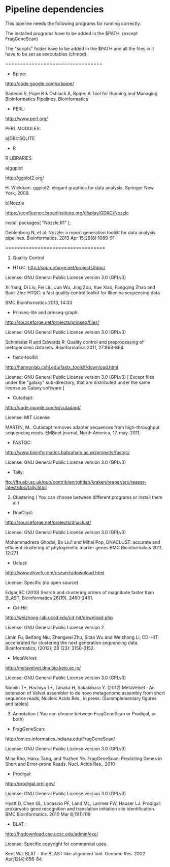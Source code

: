 Pipeline dependencies
==================================

This pipeline needs the following programs for running correctly.

The installed programs have to be added in the $PATH. (except FragGeneScan) 

The "scripts" folder have to be added in the $PATH and all the files in it have to be set as executables (chmod). 

=================================

- Bpipe:

http://code.google.com/p/bpipe/

Sadedin S, Pope B & Oshlack A, Bpipe: A Tool for Running and Managing Bioinformatics Pipelines, Bioinformatics

- PERL: 

http://www.perl.org/

PERL MODULES: 

 a)DBI::SQLITE

- R 

R LIBRARIES:
 
 a)ggplot

http://ggplot2.org/

H. Wickham. ggplot2: elegant graphics for data analysis. Springer New York, 2009.


 b)Nozzle 

https://confluence.broadinstitute.org/display/GDAC/Nozzle


install.packages( "Nozzle.R1" );

Gehlenborg N, et al. Nozzle: a report generation toolkit for data analysis pipelines. Bioinformatics. 2013 Apr 15;29(8):1089-91

==================================

1) Quality Control

- HTQC:
http://sourceforge.net/projects/htqc/

License: GNU General Public License version 3.0 (GPLv3)

Xi Yang, Di Liu, Fei Liu, Jun Wu, Jing Zou, Xue Xiao, Fangqing Zhao and Baoli Zhu: HTQC: a fast quality control toolkit for Illumina sequencing data

BMC Bioinformatics 2013, 14:33

- Prinseq-lite and prinseq-graph: 

http://sourceforge.net/projects/prinseq/files/

License: GNU General Public License version 3.0 (GPLv3)

Schmieder R and Edwards R: Quality control and preprocessing of metagenomic datasets. Bioinformatics 2011, 27:863-864.

- fastx-toolkit

http://hannonlab.cshl.edu/fastx_toolkit/download.html

License: GNU General Public License version 3.0 (GPLv3) [ Except files under the "galaxy" sub-directory, that are distributed under the same license as Galaxy software ]

- Cutadapt:

http://code.google.com/p/cutadapt/

License: MIT License

MARTIN, M.. Cutadapt removes adapter sequences from high-throughput sequencing reads. EMBnet.journal, North America, 17, may. 2011.

- FASTQC:

http://www.bioinformatics.babraham.ac.uk/projects/fastqc/

License: GNU General Public License version 3.0 (GPLv3)

- Tally:

ftp://ftp.ebi.ac.uk/pub/contrib/enrightlab/kraken/reaper/src/reaper-latest/doc/tally.html

2) Clustering ( You can choose between different programs or install them all) 

- DnaClust:

http://sourceforge.net/projects/dnaclust/

License: GNU General Public License version 3.0 (GPLv3)

Mohammadreza Ghodsi, Bo Liu1 and Mihai Pop, DNACLUST: accurate and efficient clustering of phylogenetic marker genes BMC Bioinformatics 2011, 12:271

- Uclust: 

http://www.drive5.com/usearch/download.html

License: Specific (no open source)

Edgar,RC (2010) Search and clustering orders of magnitude faster than BLAST, Bioinformatics 26(19), 2460-2461.

- Cd-Hit:

http://weizhong-lab.ucsd.edu/cd-hit/download.php

License: GNU General Public License version 2 

Limin Fu, Beifang Niu, Zhengwei Zhu, Sitao Wu and Weizhong Li, CD-HIT: accelerated for clustering the next generation sequencing data. Bioinformatics, (2012), 28 (23): 3150-3152.

- MetaVelvet:

http://metavelvet.dna.bio.keio.ac.jp/

License: GNU General Public License version 3.0 (GPLv3)

Namiki T*, Hachiya T*, Tanaka H, Sakakibara Y. (2012) MetaVelvet : An extension of Velvet assembler to de novo metagenome assembly from short sequence reads, Nucleic Acids Res., in press. (Summplementary figures and tables) 

3) Annotation ( You can choose between FragGeneScan or Prodigal, or both)

- FragGeneScan: 

http://omics.informatics.indiana.edu/FragGeneScan/

License: GNU General Public License version 3.0 (GPLv3)

Mina Rho, Haixu Tang, and Yuzhen Ye. FragGeneScan: Predicting Genes in Short and Error-prone Reads. Nucl. Acids Res., 2010 

- Prodigal: 

http://prodigal.ornl.gov/

License: GNU General Public License version 3.0 (GPLv3)

Hyatt D, Chen GL, Locascio PF, Land ML, Larimer FW, Hauser LJ. Prodigal: prokaryotic gene recognition and translation initiation site identification. BMC Bioinformatics. 2010 Mar 8;11(1):119

- BLAT : 

http://hgdownload.cse.ucsc.edu/admin/exe/

License: Specific copyright for commercial uses. 

Kent WJ. BLAT - the BLAST-like alignment tool. Genome Res. 2002 Apr;12(4):656-64.

